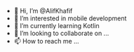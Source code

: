 - 👋 Hi, I’m @AlifKhafif
- 👀 I’m interested in mobile development
- 🌱 I’m currently learning Kotlin
- 💞️ I’m looking to collaborate on ...
- 📫 How to reach me ...

<!---
AlifKhafif/AlifKhafif is a ✨ special ✨ repository because its `README.md` (this file) appears on your GitHub profile.
You can click the Preview link to take a look at your changes.
--->
